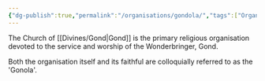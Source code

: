 ```yaml
---
{"dg-publish":true,"permalink":"/organisations/gondola/","tags":["Organisation"]}
---
```


The Church of [[Divines/Gond\|Gond]] is the primary religious organisation devoted to the service and worship of the Wonderbringer, Gond.

Both the organisation itself and its faithful are colloquially referred to as the 'Gonola'. 